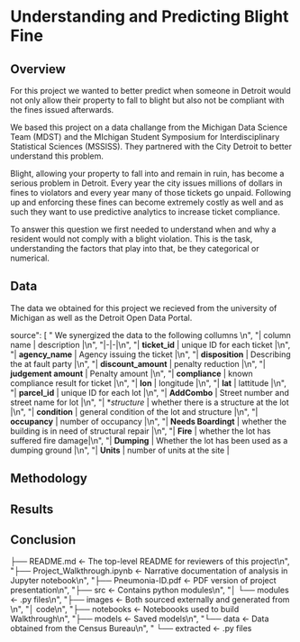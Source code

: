 # Understanding and Predicting Blight Fine

## Overview

For this project we wanted to better predict when someone in Detroit would not only allow their property to fall to blight but also not be compliant with the fines issued afterwards.

We based this project on a data challange from the Michigan Data Science Team (MDST) and the MIchigan Student Symposium for Interdisciplinary Statistical Sciences (MSSISS). They partnered with the City Detroit to better understand this problem.

Blight, allowing your property to fall into and remain in ruin,  has become a serious problem in Detroit. Every year the city issues millions of dollars in fines to violators and every year many of those tickets go unpaid. Following up and enforcing these fines can become extremely costly as well and as such they want to use predictive analytics to increase ticket compliance.


To answer this question we first needed to understand when and why a resident would not comply with a blight violation. This is the task, understanding the factors that play into that, be they categorical or numerical.


## Data

The data we obtained for this project we recieved from the university of Michigan as well as the Detroit Open Data Portal.

source": [
    "    We synergized the data to the following collumns \n",
    "| column name | description |\n",
    "|-|-|\n",
    "| **ticket_id** | unique ID for each ticket |\n",
    "| **agency_name** | Agency issuing the ticket |\n",
    "| **disposition** | Describing the at fault party |\n",
    "| **discount_amount** | penalty reduction |\n",
    "| **judgement amount** | Penalty amount |\n",
    "| **compliance** | known compliance result for ticket |\n",
    "| **lon** | longitude |\n",
    "| **lat** | lattitude |\n",
    "| **parcel_id** | unique ID for each lot |\n",
    "| **AddCombo** | Street number and street name for lot |\n",
    "| **structure* | whether there is a structure at the lot |\n",
    "| **condition** | general condition of the lot and structure |\n",
    "| **occupancy** | number of occupancy |\n",
    "| **Needs Boardingt** | whether the building is in need of structural repair |\n",
    "| **Fire** | whether the lot has suffered fire damage|\n",
    "| **Dumping** | Whether the lot has been used as a dumping ground |\n",
    "| **Units** | number of units at the site |
    
## Methodology

## Results

## Conclusion

├── README.md                           <- The top-level README for reviewers of this project\n",
    "├── Project_Walkthrough.ipynb           <- Narrative documentation of analysis in Jupyter notebook\n",
    "├── Pneumonia-ID.pdf                    <- PDF version of project presentation\n",
    "├── src                                 <- Contains python modules\n",
    "│   └── modules                         <- .py files\n",
    "├── images                              <- Both sourced externally and generated from \n",
    "│                                          code\n",
    "├── notebooks                           <- Noteboooks used to build Walkthrough\n",
    "├── models                              <- Saved models\n",
    "└── data                                <- Data obtained from the Census Bureau\n",
    "    └── extracted                       <- .py files